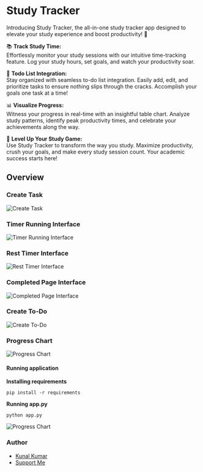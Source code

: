 # Study Tracker
Introducing Study Tracker, the all-in-one study tracker app designed to elevate your study experience and boost productivity! 🚀

📚 **Track Study Time:**  
Effortlessly monitor your study sessions with our intuitive time-tracking feature. Log your study hours, set goals, and watch your productivity soar.

📅 **Todo List Integration:**  
Stay organized with seamless to-do list integration. Easily add, edit, and prioritize tasks to ensure nothing slips through the cracks. Accomplish your goals one task at a time!

📊 **Visualize Progress:**  
Witness your progress in real-time with an insightful table chart. Analyze study patterns, identify peak productivity times, and celebrate your achievements along the way.

🚀 **Level Up Your Study Game:**  
Use Study Tracker to transform the way you study. Maximize productivity, crush your goals, and make every study session count. Your academic success starts here!

## Overview
### Create Task
![Create Task](https://i.postimg.cc/nz94nqBS/create-task.png)

### Timer Running Interface  
![Timer Running Interface](https://i.postimg.cc/qM435Pb5/timer-running.png)

### Rest Timer Interface  
![Rest Timer Interface](https://i.postimg.cc/HLpX8f5M/rest-timer-running.png)

### Completed Page Interface  
![Completed Page Interface](https://i.postimg.cc/TYSFJvJZ/completed.png)

### Create To-Do  
![Create To-Do](https://i.postimg.cc/wj2WbKXq/todo.png)

### Progress Chart  
![Progress Chart](https://i.postimg.cc/BZzMdcPF/progress.png)

#### Running application    
**Installing requirements**  
```
pip install -r requirements
```
**Running app.py**  
```
python app.py
```
![Progress Chart](https://i.postimg.cc/ZYvMYMSH/running-app.png)  
### Author
* [Kunal Kumar](https://twitter.com/l1v1n9h311)
* [Support Me](https://www.buymeacoffee.com/l1v1n9h311)
